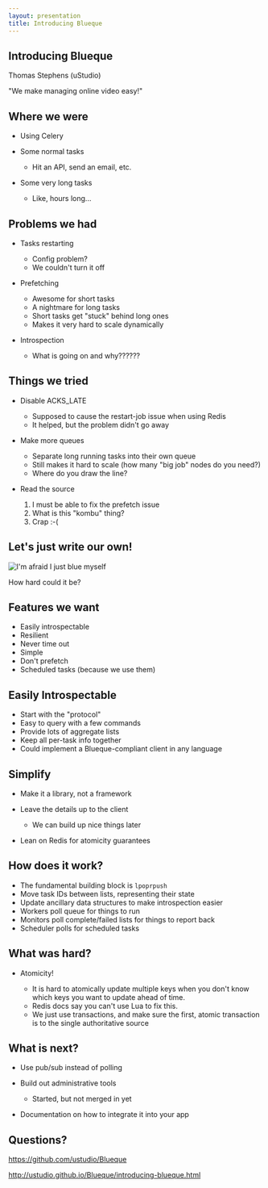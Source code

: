 ```yaml
---
layout: presentation
title: Introducing Blueque
---
```


<section>
<div markdown="1">

# Introducing Blueque #

Thomas Stephens (uStudio)

"We make managing online video easy!"

</div>
</section>

<section>
<div markdown="1">

## Where we were ##

* Using Celery

* Some normal tasks

  * Hit an API, send an email, etc.

* Some very long tasks

  *  Like, hours long...

</div>
</section>

<section>
<div markdown="1">

## Problems we had ##

* Tasks restarting

  * Config problem?
  * We couldn't turn it off

* Prefetching

  * Awesome for short tasks
  * A nightmare for long tasks
  * Short tasks get "stuck" behind long ones
  * Makes it very hard to scale dynamically

* Introspection

  * What is going on and why??????

</div>
</section>

<section>
<div markdown="1">

## Things we tried ##

* Disable ACKS_LATE

  * Supposed to cause the restart-job issue when using Redis
  * It helped, but the problem didn't go away

* Make more queues

  * Separate long running tasks into their own queue
  * Still makes it hard to scale (how many "big job" nodes do you need?)
  * Where do you draw the line?

* Read the source

  1. I must be able to fix the prefetch issue
  1. What is this "kombu" thing?
  1. Crap :-(

</div>
</section>

<section>
<div markdown="1">

## Let's just write our own! ##

![I'm afraid I just blue myself](http://cdn.hotstockmarket.com/3/3a/3a56bdfd_Im-afraid-I-just-blue-myself.jpg)

How hard could it be?

</div>
</section>

<section>
<div markdown="1">

## Features we want ##

* Easily introspectable
* Resilient
* Never time out
* Simple
* Don't prefetch
* Scheduled tasks (because we use them)

</div>
</section>

<section>
<div markdown="1">

## Easily Introspectable ##

* Start with the "protocol"
* Easy to query with a few commands
* Provide lots of aggregate lists
* Keep all per-task info together
* Could implement a Blueque-compliant client in any language

</div>
</section>

<section>
<div markdown="1">

## Simplify ##

* Make it a library, not a framework

* Leave the details up to the client

  * We can build up nice things later

* Lean on Redis for atomicity guarantees

</div>
</section>

<section>
<div markdown="1">

## How does it work? ##

* The fundamental building block is `lpoprpush`
* Move task IDs between lists, representing their state
* Update ancillary data structures to make introspection easier
* Workers poll queue for things to run
* Monitors poll complete/failed lists for things to report back
* Scheduler polls for scheduled tasks

</div>
</section>

<section>
<div markdown="1">

## What was hard? ##

* Atomicity!

  * It is hard to atomically update multiple keys when you don't know which keys you want to update ahead of time.
  * Redis docs say you can't use Lua to fix this.
  * We just use transactions, and make sure the first, atomic transaction is to the single authoritative source

</div>
</section>

<section>
<div markdown="1">

## What is next? ##

* Use pub/sub instead of polling

* Build out administrative tools

  * Started, but not merged in yet

* Documentation on how to integrate it into your app

</div>
</section>

<section>
<div markdown="1">

# Questions? #

https://github.com/ustudio/Blueque

http://ustudio.github.io/Blueque/introducing-blueque.html

</div>
</section>
